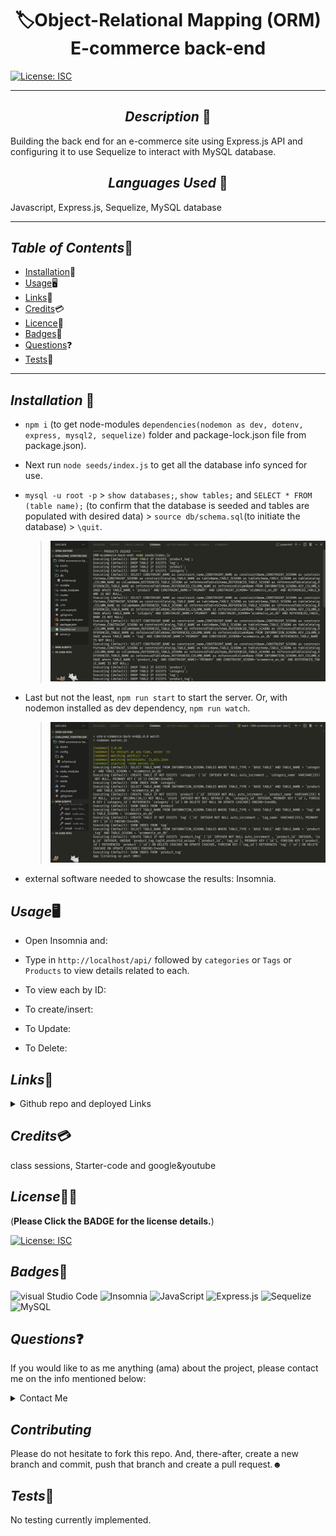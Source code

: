 
# <div align="center"> 🏷️**Object-Relational Mapping (ORM) E-commerce back-end** </div>

[![License: ISC](https://img.shields.io/badge/License-ISC-blue.svg)](https://opensource.org/licenses/ISC)

---

## <div align="center"> *Description* 📝</div>

Building the back end for an e-commerce site using Express.js API and configuring it to use Sequelize to interact with MySQL database.

## <div align="center"> *Languages Used* 💬</div>

 Javascript, Express.js, Sequelize, MySQL database

---

## *Table of Contents*📖

* [Installation](#Installation)💾
* [Usage](#Usage)🖥️
* [Links](#Links)📎
* [Credits](#Credits)💳
* [Licence](#Licence)🪪
* [Badges](#Badges)🦡
* [Questions](#Questions)❓
* [Tests](#Tests)🧪

---

## *Installation* 💾

* `npm i` (to get node-modules `dependencies(nodemon as dev, dotenv, express, mysql2, sequelize)` folder and package-lock.json file from package.json).

* Next run `node seeds/index.js` to get all the database info synced for use.

* `mysql -u root -p` >  `show databases;`, `show tables;` and `SELECT * FROM (table name);` (to confirm that the database is seeded and tables are populated with desired data) > `source db/schema.sql`(to initiate the database) > `\quit`.
    > ![db](assets/initiate-db.gif "db")

* Last but not the least, `npm run start` to start the server. Or, with nodemon installed as dev dependency, `npm run watch`.
    > ![server start](assets/start.jpg)

* external software needed to showcase the results: Insomnia.

## *Usage*🖥️

* Open Insomnia and:

* Type in `http://localhost/api/` followed by `categories` or `Tags` or `Products` to view details related to each.

* To view each by ID:
* To create/insert:
* To Update:
* To Delete:

## *Links*📎

<details>

<summary>Github repo and deployed Links</summary>

* <https://github.com/A-N26/ORM-e-commerce-back-end>

* No deployed link for this one.

</details>

## *Credits*💳

class sessions, Starter-code and google&youtube

## *License*🪪🦡

(**Please Click the BADGE for the license details.**)

[![License: ISC](https://img.shields.io/badge/License-ISC-blue.svg)](https://opensource.org/licenses/ISC)

## *Badges*🦡

![visual Studio Code](https://img.shields.io/badge/Visual_Studio_Code-0078D4?style=for-the-badge&logo=visual%20studio%20code&logoColor=white) ![Insomnia](https://img.shields.io/badge/Insomnia-for%20code%20result%20testing-%23A020F0) ![JavaScript](https://img.shields.io/badge/JavaScript-323330?style=for-the-badge&logo=javascript&logoColor=F7DF1E) ![Express.js](https://img.shields.io/badge/express.js-%23404d59.svg?style=for-the-badge&logo=express&logoColor=%2361DAFB) ![Sequelize](https://img.shields.io/badge/Sequelize-52B0E7?style=for-the-badge&logo=Sequelize&logoColor=white) ![MySQL](https://img.shields.io/badge/mysql-%2300f.svg?style=for-the-badge&logo=mysql&logoColor=white)

## *Questions*❓

If you would like to as me anything (ama) about the project, please contact me on the info mentioned below:

<details>

<summary>Contact Me</summary>✉️

* [My GitHub Profile](https://github.com/A-N26)

* e-mail - [📧](A-N26@github.com)

</details>

## *Contributing*

Please do not hesitate to fork this repo. And, there-after, create a new branch and commit, push that branch and create a pull request.☻

## *Tests*🧪

No testing currently implemented.
